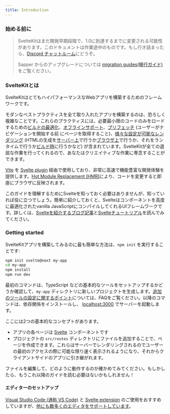 ```yaml
---
title: Introduction
---
```


### 始める前に

> SvelteKitはまだ開発早期段階で、1.0に到達するまでに変更される可能性があります。このドキュメントは作業途中のものです。もし行き詰まったら、[Discord チャットルーム](https://svelte.dev/chat)にどうぞ。
>
> Sapper からのアップグレードについては [migration guides(移行ガイド)](/docs/migrating) をご覧ください。

### SvelteKitとは

SvelteKitはとてもハイパフォーマンスなWebアプリを構築するためのフレームワークです。

モダンなベストプラクティスを全て取り入れたアプリを構築するのは、恐ろしく複雑なことです。これらのプラクティスには、必要最小限のコードのみをロードするための[ビルドの最適化](https://ja.vitejs.dev/guide/features.html#%E3%83%93%E3%83%AB%E3%83%89%E3%81%AE%E6%9C%80%E9%81%A9%E5%8C%96)、[オフラインサポート](/docs/service-workers)、[プリフェッチ](/docs/a-options#sveltekit-prefetch) (ユーザーがナビゲーションを開始する前
にページを取得すること)、[様々な設定が可能なレンダリング](/docs/page-options) (HTMLの生成を[サーバー上](/docs/appendix#ssr)で行うか[ブラウザ上](/docs/page-options#router)で行うか、それをランタイムで行うか[ビルド時](/docs/page-options#prerender)に行うかなど) が含まれています。SvelteKitが全ての退屈な作業を行ってくれるので、あなたはクリエイティブな作業に専念することができます。

[Vite](https://ja.vitejs.dev/) を [Svelte plugin](https://github.com/sveltejs/vite-plugin-svelte) 経由で使用しており、非常に高速で機能豊富な開発体験を提供します。[Hot Module Replacement (HMR)](https://github.com/sveltejs/vite-plugin-svelte/blob/main/docs/config.md#hot)により、コードを変更すると即座にブラウザに反映されます。

このガイドを理解するためにSvelteを知っておく必要はありませんが、知っていれば役に立つでしょう。簡単に紹介しておくと、Svelteはコンポーネントを高度に最適化されたvanilla JavaScriptにコンパイルしてくれるUIフレームワークです。詳しくは、[Svelteを紹介するブログ記事](https://svelte.jp/blog/svelte-3-rethinking-reactivity)と[Svelteチュートリアル](https://svelte.jp/tutorial)を読んでみてください。

### Getting started

SvelteKitアプリを構築してみるのに最も簡単な方法は、`npm init` を実行することです:

```bash
npm init svelte@next my-app
cd my-app
npm install
npm run dev
```

最初のコマンドは、TypeScript などの基本的なツールをセットアップするかどうか確認して、`my-app` ディレクトリに新しいプロジェクトを生成します。[追加のツールの設定に関するポイント](https://kit.svelte.jp/faq#integrations)については、FAQをご覧ください。以降のコマンドは、依存関係をインストールし、 [localhost:3000](http://localhost:3000) でサーバーを起動します。

ここには2つの基本的なコンセプトがあります。

- アプリの各ページは [Svelte](https://svelte.jp) コンポーネントです
- プロジェクトの `src/routes` ディレクトリにファイルを追加することで、ページを作成できます。これらはサーバーでレンダリングされるのでユーザーの最初のアクセスの際に可能な限り速く表示されるようになり、それからクライアントサイドのアプリに引き継がれます。

ファイルを編集して、どのように動作するのか確かめてみてください。もしかしたら、もうこれ以降のガイドを読む必要はないかもしれません！

#### エディターのセットアップ

[Visual Studio Code (通称 VS Code)](https://code.visualstudio.com/download) と [Svelte extension](https://marketplace.visualstudio.com/items?itemName=svelte.svelte-vscode) のご使用をおすすめしていますが、[他にも数多くのエディタをサポートしています](https://sveltesociety.dev/tools#editor-support)。
